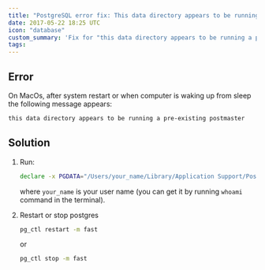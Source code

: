 ```yaml
---
title: "PostgreSQL error fix: This data directory appears to be running a pre-existing postmaster"
date: 2017-05-22 18:25 UTC
icon: "database"
custom_summary: 'Fix for "this data directory appears to be running a pre-existing postmaster" error.'
tags:
---
```


## Error

On MacOs, after system restart or when computer is waking up from sleep the following message appears:

```bash
this data directory appears to be running a pre-existing postmaster
```

## Solution

1. Run:

    ```bash
    declare -x PGDATA="/Users/your_name/Library/Application Support/Postgres/var-9.4/"
    ```

    where `your_name` is your user name (you can get it by running `whoami` command in the terminal).

2. Restart or stop postgres

    ```bash
    pg_ctl restart -m fast
    ```

    or

    ```bash
    pg_ctl stop -m fast
    ```
